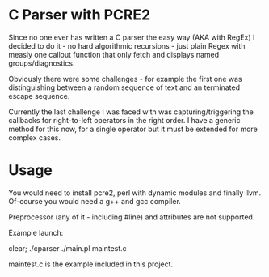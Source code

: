﻿# C Parser with PCRE2

Since no one ever has written a C parser the easy way (AKA with RegEx) I decided to do it - no hard algorithmic recursions - just plain Regex with measly one callout function that only fetch and displays named groups/diagnostics.

Obviously there were some challenges - for example the first one was distinguishing between a random sequence of text and an terminated escape sequence.

Currently the last challenge I was faced with was capturing/triggering the callbacks for right-to-left operators in the right order. I have a generic method for this now, for a single operator but it must be extended for more complex cases.

# Usage

You would need to install pcre2, perl with dynamic modules and finally llvm. Of-course you would need a g++ and gcc compiler.

Preprocessor (any of it - including #line) and attributes are not supported.

Example launch:

clear; ./cparser ./main.pl maintest.c

maintest.c is the example included in this project.
